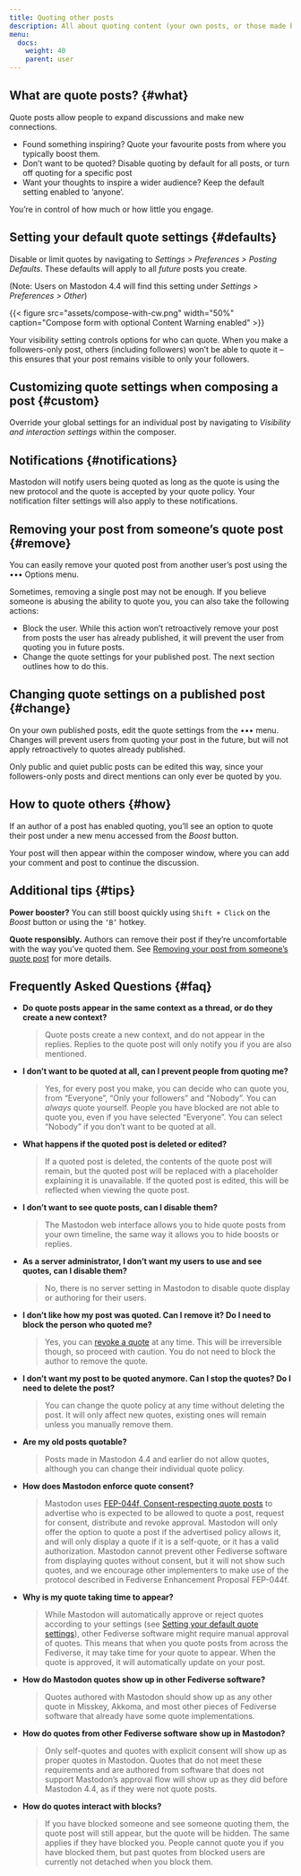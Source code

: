 ```yaml
---
title: Quoting other posts
description: All about quoting content (your own posts, or those made by other people).
menu:
  docs:
    weight: 40
    parent: user
---
```


## What are quote posts? {#what}

Quote posts allow people to expand discussions and make new connections.

- Found something inspiring? Quote your favourite posts from where you typically boost them.
- Don’t want to be quoted? Disable quoting by default for all posts, or turn off quoting for a specific post
- Want your thoughts to inspire a wider audience? Keep the default setting enabled to ‘anyone’.

You’re in control of how much or how little you engage.

## Setting your default quote settings {#defaults}

Disable or limit quotes by navigating to *Settings > Preferences > Posting Defaults*.
These defaults will apply to all *future* posts you create.

(Note: Users on Mastodon 4.4 will find this setting under *Settings > Preferences > Other*)

{{< figure src="assets/compose-with-cw.png" width="50%" caption="Compose form with optional Content Warning enabled" >}}

Your visibility setting controls options for who can quote. When you make a followers-only post, others (including followers) won’t be able to quote it – this ensures that your post remains visible to only your followers.

## Customizing quote settings when composing a post {#custom}

Override your global settings for an individual post by navigating to *Visibility and interaction settings* within the composer.

[]()

## Notifications {#notifications}

Mastodon will notify users being quoted as long as the quote is using the new protocol and the quote is accepted by your quote policy. Your notification filter settings will also apply to these notifications.

[]()

## Removing your post from someone’s quote post {#remove}

You can easily remove your quoted post from another user’s post using the ••• Options menu.

[]()

Sometimes, removing a single post may not be enough. If you believe someone is abusing the ability to quote you, you can also take the following actions:

- Block the user. While this action won’t retroactively remove your post from posts the user has already published, it will prevent the user from quoting you in future posts.
- Change the quote settings for your published post. The next section outlines how to do this.

## Changing quote settings on a published post {#change}

On your own published posts, edit the quote settings from the ••• menu. Changes will prevent users from quoting your post in the future, but will not apply retroactively to quotes already published.

[]()

Only public and quiet public posts can be edited this way, since your followers-only posts and direct mentions can only ever be quoted by you.

## How to quote others {#how}

If an author of a post has enabled quoting, you’ll see an option to quote their post under a new menu accessed from the *Boost* button.

[]()

Your post will then appear within the composer window, where you can add your comment and post to continue the discussion.

[]()

## Additional tips {#tips}

**Power booster?** You can still boost quickly using `Shift + Click` on the *Boost* button or using the `‘B’` hotkey.

**Quote responsibly.** Authors can remove their post if they’re uncomfortable with the way you’ve quoted them. See [Removing your post from someone’s quote post](#remove) for more details.

## Frequently Asked Questions {#faq}

- **Do quote posts appear in the same context as a thread, or do they create a new context?**
  > Quote posts create a new context, and do not appear in the replies. Replies to the quote post will only notify you if you are also mentioned.

- **I don’t want to be quoted at all, can I prevent people from quoting me?**
  > Yes, for every post you make, you can decide who can quote you, from “Everyone”, “Only your followers” and “Nobody”. You can *always* quote yourself. People you have blocked are not able to quote you, even if you have selected “Everyone”. You can select “Nobody” if you don’t want to be quoted at all.

- **What happens if the quoted post is deleted or edited?**
  > If a quoted post is deleted, the contents of the quote post will remain, but the quoted post will be replaced with a placeholder explaining it is unavailable. If the quoted post is edited, this will be reflected when viewing the quote post.

- **I don’t want to see quote posts, can I disable them?**
  > The Mastodon web interface allows you to hide quote posts from your own timeline, the same way it allows you to hide boosts or replies.

- **As a server administrator, I don’t want my users to use and see quotes, can I disable them?**
  > No, there is no server setting in Mastodon to disable quote display or authoring for their users.

- **I don’t like how my post was quoted. Can I remove it? Do I need to block the person who quoted me?**
  > Yes, you can [revoke a quote](#remove) at any time. This will be irreversible though, so proceed with caution. You do not need to block the author to remove the quote.

- **I don’t want my post to be quoted anymore. Can I stop the quotes? Do I need to delete the post?**
  > You can change the quote policy at any time without deleting the post. It will only affect new quotes, existing ones will remain unless you manually remove them.

- **Are my old posts quotable?**
  > Posts made in Mastodon 4.4 and earlier do not allow quotes, although you can change their individual quote policy.

- **How does Mastodon enforce quote consent?**
  > Mastodon uses [FEP-044f, Consent-respecting quote posts](https://codeberg.org/fediverse/fep/src/branch/main/fep/044f/fep-044f.md) to advertise who is expected to be allowed to quote a post, request for consent, distribute and revoke approval. Mastodon will only offer the option to quote a post if the advertised policy allows it, and will only display a quote if it is a self-quote, or it has a valid authorization. Mastodon cannot prevent other Fediverse software from displaying quotes without consent, but it will not show such quotes, and we encourage other implementers to make use of the protocol described in Fediverse Enhancement Proposal FEP-044f.

- **Why is my quote taking time to appear?**
  > While Mastodon will automatically approve or reject quotes according to your settings (see [Setting your default quote settings](#defaults)), other Fediverse software might require manual approval of quotes. This means that when you quote posts from across the Fediverse, it may take time for your quote to appear. When the quote is approved, it will automatically update on your post.

- **How do Mastodon quotes show up in other Fediverse software?**
  > Quotes authored with Mastodon should show up as any other quote in Misskey, Akkoma, and most other pieces of Fediverse software that already have some quote implementations.

- **How do quotes from other Fediverse software show up in Mastodon?**
  > Only self-quotes and quotes with explicit consent will show up as proper quotes in Mastodon. Quotes that do not meet these requirements and are authored from software that does not support Mastodon’s approval flow will show up as they did before Mastodon 4.4, as if they were not quote posts.

- **How do quotes interact with blocks?**
  > If you have blocked someone and see someone quoting them, the quote post will still appear, but the quote will be hidden. The same applies if they have blocked you. People cannot quote you if you have blocked them, but past quotes from blocked users are currently not detached when you block them.
